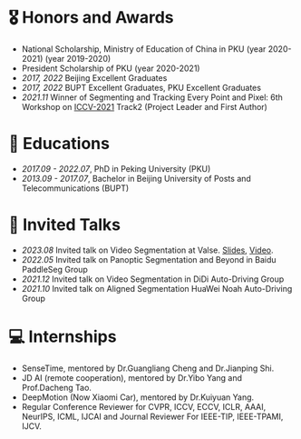 # 🎖 Honors and Awards
- National Scholarship, Ministry of Education of China in PKU (year 2020-2021) (year 2019-2020)
- President Scholarship of PKU (year 2020-2021)
- *2017, 2022* Beijing Excellent Graduates
- *2017, 2022* BUPT Excellent Graduates, PKU Excellent Graduates
- *2021.11* Winner of Segmenting and Tracking Every Point and Pixel: 6th Workshop on [ICCV-2021](https://motchallenge.net/workshops/bmtt2021/) Track2 (Project Leader and First Author) 


# 📖 Educations
- *2017.09 - 2022.07*, PhD in Peking University (PKU)
- *2013.09 - 2017.07*, Bachelor in Beijing University of Posts and Telecommunications (BUPT)


# 💬 Invited Talks

- *2023.08* Invited talk on Video Segmentation at Valse. [Slides](../../project/paper_local/talk-valse-8-30-2023.pdf), [Video](https://www.bilibili.com/video/BV1Ku411u741/?spm_id_from=333.337.search-card.all.click&vd_source=6bb672e5bcff6f43a998d1ba30743967).
- *2022.05* Invited talk on Panoptic Segmentation and Beyond in Baidu PaddleSeg Group
- *2021.12* Invited talk on Video Segmentation in DiDi Auto-Driving Group
- *2021.10* Invited talk on Aligned Segmentation HuaWei Noah Auto-Driving Group


# 💻 Internships
- SenseTime, mentored by Dr.Guangliang Cheng and Dr.Jianping Shi.
- JD AI (remote cooperation), mentored by Dr.Yibo Yang and Prof.Dacheng Tao.
- DeepMotion (Now Xiaomi Car), mentored by Dr.Kuiyuan Yang. 
- Regular Conference Reviewer for CVPR, ICCV, ECCV, ICLR, AAAI, NeurIPS, ICML, IJCAI and Journal Reviewer For IEEE-TIP, IEEE-TPAMI, IJCV.

[//]: # (- I was mentored by [Dr.Kuiyuan Yang]&#40;https://scholar.google.com/citations?user=g2gAY_0AAAAJ&hl=zh-CN&#41;, [Prof.Li Zhang]&#40;http://www.robots.ox.ac.uk/~lz/&#41;, [Dr.Guangliang Cheng]&#40;https://scholar.google.com/citations?user=FToOC-wAAAAJ&hl=zh-CN&#41;, )

[//]: # ([Dr.Yibo Yang]&#40;https://iboing.github.io/&#41;, [Prof.Dacheng Tao]&#40;https://scholar.google.com/citations?user=RwlJNLcAAAAJ&hl=zh-CN&#41;, [Prof.Zhouchen Lin]&#40;https://zhouchenlin.github.io/&#41;, [[Dr.Jiangmiao Pang]&#40;https://oceanpang.github.io/&#41; during the PhD study.)